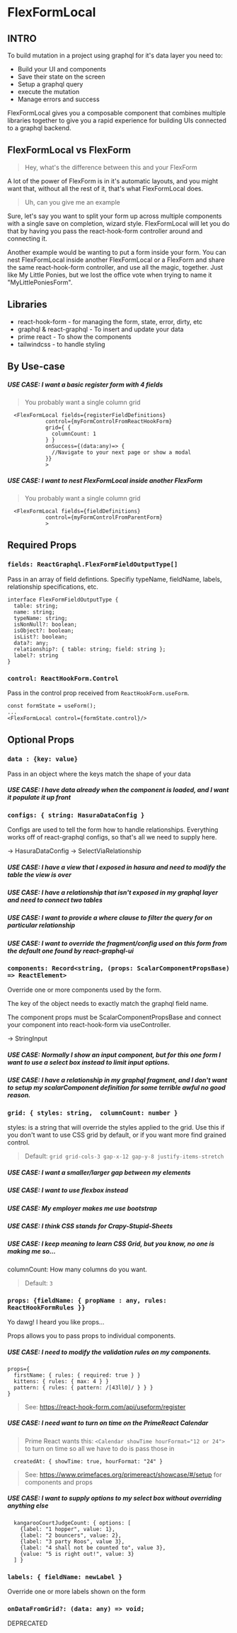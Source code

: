 # FlexFormLocal

## INTRO

To build mutation in a project using graphql for it's data layer you need to:
* Build your UI and components
* Save their state on the screen
* Setup a graphql query
* execute the mutation
* Manage errors and success

FlexFormLocal gives you a composable component that combines multiple libraries together to give you a rapid experience for building UIs connected to a graphql backend.


## FlexFormLocal vs FlexForm

> Hey, what's the difference between this and your FlexForm

A lot of the power of FlexForm is in it's automatic layouts, and you might want that, without all the rest of it, that's what FlexFormLocal does.

> Uh, can you give me an example

Sure, let's say you want to split your form up across multiple components with a single save on completion, wizard style.  FlexFormLocal will let you do that by having you pass the react-hook-form controller around and connecting it.

Another example would be wanting to put a form inside your form.  You can nest FlexFormLocal inside another FlexFormLocal or a FlexForm and share the same react-hook-form controller, and use all the magic, together.  Just like My Little Ponies, but we lost the office vote when trying to name it "MyLittlePoniesForm".


## Libraries
* react-hook-form - for managing the form, state, error, dirty, etc
* graphql & react-graphql - To insert and update your data
* prime react - To show the components
* tailwindcss - to handle styling

## By Use-case

##### USE CASE: I want a basic register form with 4 fields

> You probably want a single column grid

```
  <FlexFormLocal fields={registerFieldDefinitions}
            control={myFormControlFromReactHookForm}
            grid={ { 
              columnCount: 1
            } }
            onSuccess={(data:any)=> {
              //Navigate to your next page or show a modal
            }}
            >

```

##### USE CASE: I want to nest FlexFormLocal inside another FlexForm

> You probably want a single column grid

```
  <FlexFormLocal fields={fieldDefinitions}
            control={myFormControlFromParentForm}
            >

```

## Required Props

### `fields: ReactGraphql.FlexFormFieldOutputType[]`
Pass in an array of field defintions.  Specifiy typeName, fieldName, labels, relationship specifications, etc.

```
interface FlexFormFieldOutputType {
  table: string;
  name: string;
  typeName: string;
  isNonNull?: boolean;
  isObject?: boolean;
  isList?: boolean;
  data?: any;
  relationship?: { table: string; field: string };
  label?: string
}
```

### `control: ReactHookForm.Control`
Pass in the control prop received from `ReactHookForm.useForm`.

```
const formState = useForm();
...
<FlexFormLocal control={formState.control}/>
```


## Optional Props

### `data : {key: value}`
Pass in an object where the keys match the shape of your data
##### USE CASE: I have data already when the component is loaded, and I want it populate it up front



### `configs: { string: HasuraDataConfig }`
Configs are used to tell the form how to handle relationships.  Everything works off of react-graphql configs, so that's all we need to supply here.  

-> HasuraDataConfig
-> SelectViaRelationship

##### USE CASE: I have a view that I exposed in hasura and need to modify the table the view is over
##### USE CASE: I have a relationship that isn't exposed in my graphql layer and need to connect two tables
##### USE CASE: I want to provide a where clause to filter the query for on particular relationship
##### USE CASE: I want to override the fragment/config used on this form from the default one found by react-graphql-ui

### `components: Record<string, (props: ScalarComponentPropsBase) => ReactElement>`
Override one or more components used by the form.

The key of the object needs to exactly match the graphql field name.

The component props must be ScalarComponentPropsBase and connect your component into react-hook-form via useController.

-> StringInput

##### USE CASE: Normally I show an input component, but for this one form I want to use a select box instead to limit input options.
##### USE CASE: I have a relationship in my graphql fragment, and I don't want to setup my scalarComponent definition for some terrible awful no good reason.

### `grid: { styles: string,  columnCount: number }`
styles: is a string that will override the styles applied to the grid.  Use this if you don't want to use CSS grid by default, or if you want more find grained control. 
  
> Default: `grid grid-cols-3 gap-x-12 gap-y-8 justify-items-stretch`

##### USE CASE: I want a smaller/larger gap between my elements
##### USE CASE: I want to use flexbox instead
##### USE CASE: My employer makes me use bootstrap
##### USE CASE: I think CSS stands for Crapy-Stupid-Sheets
##### USE CASE: I keep meaning to learn CSS Grid, but you know, no one is making me so...

columnCount: How many columns do you want.

> Default: `3`

### `props: {fieldName: { propName : any, rules: ReactHookFormRules }}`

Yo dawg!  I heard you like props...

Props allows you to pass props to individual components.

##### USE CASE: I need to modify the validation rules on my components.
```
props={ 
  firstName: { rules: { required: true } } 
  kittens: { rules: { max: 4 } }
  pattern: { rules: { pattern: /[43ll0]/ } } }
}
```
> See: https://react-hook-form.com/api/useform/register


##### USE CASE: I need want to turn on time on the PrimeReact Calendar

> Prime React wants this: `<Calendar showTime hourFormat="12 or 24">` to turn on time so all we have to do is pass those in

```
  createdAt: { showTime: true, hourFormat: "24" } 
```
> See: https://www.primefaces.org/primereact/showcase/#/setup for components and props

##### USE CASE: I want to supply options to my select box without overriding anything else

```
  kangarooCourtJudgeCount: { options: [
    {label: "1 hopper", value: 1}, 
    {label: "2 bouncers", value: 2}, 
    {label: "3 party Roos", value 3}, 
    {label: "4 shall not be counted to", value 3}, 
    {value: "5 is right out!", value: 3}
  ] }
```

### `labels: { fieldName: newLabel }`
Override one or more labels shown on the form


### `onDataFromGrid?: (data: any) => void;`
DEPRECATED
